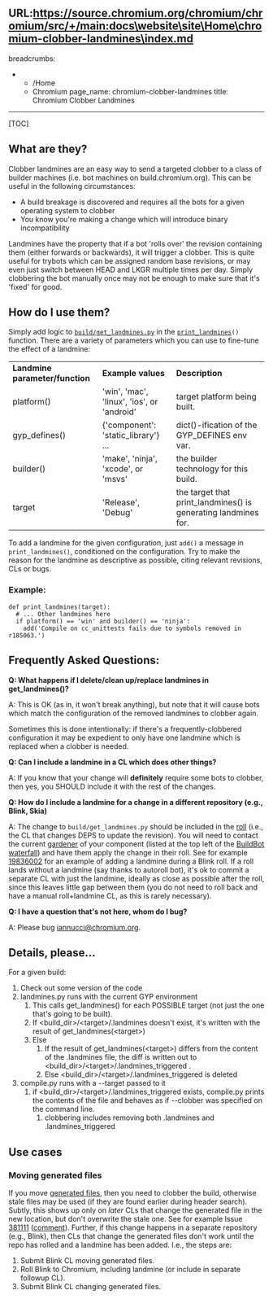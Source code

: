 URL:https://source.chromium.org/chromium/chromium/src/+/main:docs\website\site\Home\chromium-clobber-landmines\index.md
---
breadcrumbs:
- - /Home
  - Chromium
page_name: chromium-clobber-landmines
title: Chromium Clobber Landmines
---

[TOC]

## What are they?

Clobber landmines are an easy way to send a targeted clobber to a class of
builder machines (i.e. bot machines on build.chromium.org). This can be useful
in the following circumstances:

*   A build breakage is discovered and requires all the bots for a given
            operating system to clobber
*   You know you're making a change which will introduce binary
            incompatibility

Landmines have the property that if a bot 'rolls over' the revision containing
them (either forwards or backwards), it will trigger a clobber. This is quite
useful for trybots which can be assigned random base revisions, or may even just
switch between HEAD and LKGR multiple times per day. Simply clobbering the bot
manually once may not be enough to make sure that it's 'fixed' for good.

## How do I use them?

Simply add logic to
[`build/get_landmines.py`](https://code.google.com/p/chromium/codesearch#chromium/src/build/get_landmines.py)
in the
[`print_landmines`](https://code.google.com/p/chromium/codesearch#chromium/src/build/get_landmines.py&q=print_landmines)`()`
function. There are a variety of parameters which you can use to fine-tune the
effect of a landmine:

<table>
<tr>
<td> <b>Landmine parameter/function</b> </td>
<td> <b>Example values</b></td>
<td> <b>Description</b></td>
</tr>
<tr>
<td> platform()</td>
<td> 'win', 'mac', 'linux', 'ios', or 'android' </td>
<td> target platform being built.</td>
</tr>
<tr>
<td> gyp_defines()</td>
<td> {'component': 'static_library'} ...</td>
<td> dict()-ification of the GYP_DEFINES env var.</td>
</tr>
<tr>
<td> builder()</td>
<td> 'make', 'ninja', 'xcode', or 'msvs'</td>
<td> the builder technology for this build. </td>
</tr>
<tr>
<td> target</td>
<td> 'Release', 'Debug'</td>
<td> the target that print_landmines() is generating landmines for.</td>
</tr>
</table>

To add a landmine for the given configuration, just `add()` a message in
`print_landmines()`, conditioned on the configuration. Try to make the reason
for the landmine as descriptive as possible, citing relevant revisions, CLs or
bugs.

### Example:

```none
def print_landmines(target):
  # ... Other landmines here
  if platform() == 'win' and builder() == 'ninja':
    add('Compile on cc_unittests fails due to symbols removed in r185063.')
```

## Frequently Asked Questions:

**Q: What happens if I delete/clean up/replace landmines in get_landmines()?**

A: This is OK (as in, it won't break anything), but note that it will cause bots
which match the configuration of the removed landmines to clobber again.

Sometimes this is done intentionally: if there's a frequently-clobbered
configuration it may be expedient to only have one landmine which is replaced
when a clobber is needed.

**Q: Can I include a landmine in a CL which does other things?**

A: If you know that your change will **definitely** require some bots to
clobber, then yes, you SHOULD include it with the rest of the changes.

**Q: How do I include a landmine for a change in a different repository (e.g.,
Blink, Skia)**

A: The change to `build/get_landmines.py` should be included in the
[roll](/developers/how-tos/get-the-code#Rolling_DEPS) (i.e., the CL that changes
DEPS to update the revision). You will need to contact the current
[gardener](/developers/tree-sheriffs#TOC-What-is-a-gardener-) of your component
(listed at the top left of the [BuildBot
waterfall](http://build.chromium.org/p/chromium/waterfall?reload=120)) and have
them apply the change in their roll. See for example
[19836002](https://codereview.chromium.org/19836002) for an example of adding a
landmine during a Blink roll. If a roll lands without a landmine (say thanks to
autoroll bot), it's ok to commit a separate CL with just the landmine, ideally
as close as possible after the roll, since this leaves little gap between them
(you do not need to roll back and have a manual roll+landmine CL, as this is
rarely necessary).

**Q: I have a question that's not here, whom do I bug?**

A: Please bug [iannucci@chromium.org](mailto:iannucci@chromium.org).

## Details, please...

For a given build:

1.  Check out some version of the code
2.  landmines.py runs with the current GYP environment
    1.  This calls get_landmines() for each POSSIBLE target (not just
                the one that's going to be built).
    2.  If &lt;build_dir&gt;/&lt;target&gt;/.landmines doesn't exist,
                it's written with the result of get_landmines(&lt;target&gt;)
    3.  Else
        1.  If the result of get_landmines(&lt;target&gt;) differs from
                    the content of the .landmines file, the diff is written out
                    to &lt;build_dir&gt;/&lt;target&gt;/.landmines_triggered .
        2.  Else &lt;build_dir&gt;/&lt;target&gt;/.landmines_triggered
                    is deleted
3.  compile.py runs with a --target passed to it
    1.  if &lt;build_dir&gt;/&lt;target&gt;/.landmines_triggered exists,
                compile.py prints the contents of the file and behaves as if
                --clobber was specified on the command line.
        1.  clobbering includes removing both .landmines and
                    .landmines_triggered

## Use cases

### Moving generated files

If you move [generated files](/developers/generated-files), then you need to
clobber the build, otherwise stale files may be used (if they are found earlier
during header search). Subtly, this shows up only on *later* CLs that change the
generated file in the new location, but don't overwrite the stale one. See for
example Issue
[381111](https://code.google.com/p/chromium/issues/detail?id=381111)
([comment](https://code.google.com/p/chromium/issues/detail?id=381111#c4)).
Further, if this change happens in a separate repository (e.g., Blink), then CLs
that change the generated files don't work until the repo has rolled and a
landmine has been added. I.e., the steps are:

1.  Submit Blink CL moving generated files.
2.  Roll Blink to Chromium, including landmine (or include in separate
            followup CL).
3.  Submit Blink CL changing generated files.
